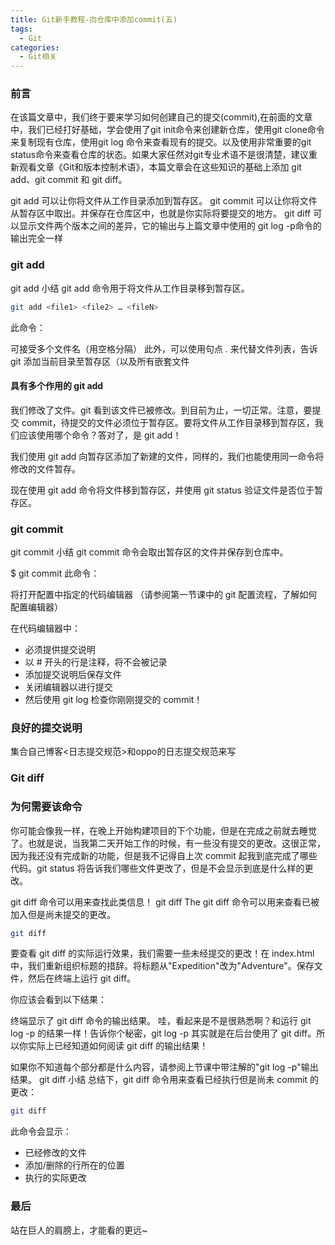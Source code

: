 ```yaml
---
title: Git新手教程-向仓库中添加commit(五)
tags:
  - Git
categories:
  - Git相关
---
```


### 前言

在该篇文章中，我们终于要来学习如何创建自己的提交(commit),在前面的文章中，我们已经打好基础，学会使用了git init命令来创建新仓库，使用git clone命令来复制现有仓库，使用git log 命令来查看现有的提交。以及使用非常重要的git status命令来查看仓库的状态。如果大家任然对git专业术语不是很清楚，建议重新观看文章《Git和版本控制术语》，本篇文章会在这些知识的基础上添加 git add、git commit 和 git diff。

git add 可以让你将文件从工作目录添加到暂存区。
git commit 可以让你将文件从暂存区中取出。并保存在仓库区中，也就是你实际将要提交的地方。
git diff 可以显示文件两个版本之间的差异，它的输出与上篇文章中使用的 git log -p命令的输出完全一样

### git add

git add 小结
git add 命令用于将文件从工作目录移到暂存区。

```bash
git add <file1> <file2> … <fileN>
```

此命令：

可接受多个文件名（用空格分隔）
此外，可以使用句点 . 来代替文件列表，告诉 git 添加当前目录至暂存区（以及所有嵌套文件

#### 具有多个作用的 git add

我们修改了文件。git 看到该文件已被修改。到目前为止，一切正常。注意，要提交 commit，待提交的文件必须位于暂存区。要将文件从工作目录移到暂存区，我们应该使用哪个命令？答对了，是 git add！

我们使用 git add 向暂存区添加了新建的文件，同样的，我们也能使用同一命令将修改的文件暂存。

现在使用 git add 命令将文件移到暂存区，并使用 git status 验证文件是否位于暂存区。


### git commit

git commit 小结
git commit 命令会取出暂存区的文件并保存到仓库中。

$ git commit
此命令：

将打开配置中指定的代码编辑器
（请参阅第一节课中的 git 配置流程，了解如何配置编辑器）

在代码编辑器中：

- 必须提供提交说明
- 以 # 开头的行是注释，将不会被记录
- 添加提交说明后保存文件
- 关闭编辑器以进行提交
- 然后使用 git log 检查你刚刚提交的 commit！


### 良好的提交说明

集合自己博客<日志提交规范>和oppo的日志提交规范来写

### Git diff


### 为何需要该命令

你可能会像我一样，在晚上开始构建项目的下个功能，但是在完成之前就去睡觉了。也就是说，当我第二天开始工作的时候，有一些没有提交的更改。这很正常，因为我还没有完成新的功能，但是我不记得自上次 commit 起我到底完成了哪些代码。git status 将告诉我们哪些文件更改了，但是不会显示到底是什么样的更改。

git diff 命令可以用来查找此类信息！
git diff
The git diff 命令可以用来查看已被加入但是尚未提交的更改。

```bash
git diff
```

要查看 git diff 的实际运行效果，我们需要一些未经提交的更改！在 index.html 中，我们重新组织标题的措辞。将标题从"Expedition"改为"Adventure"。保存文件，然后在终端上运行 git diff。

你应该会看到以下结果：

终端显示了 git diff 命令的输出结果。
哇，看起来是不是很熟悉啊？和运行 git log -p 的结果一样！告诉你个秘密，git log -p 其实就是在后台使用了 git diff。所以你实际上已经知道如何阅读 git diff 的输出结果！

如果你不知道每个部分都是什么内容，请参阅上节课中带注解的"git log -p"输出结果。
git diff 小结
总结下，git diff 命令用来查看已经执行但是尚未 commit 的更改：

```bash
git diff
```

此命令会显示：

- 已经修改的文件
- 添加/删除的行所在的位置
- 执行的实际更改


### 最后

站在巨人的肩膀上，才能看的更远~
